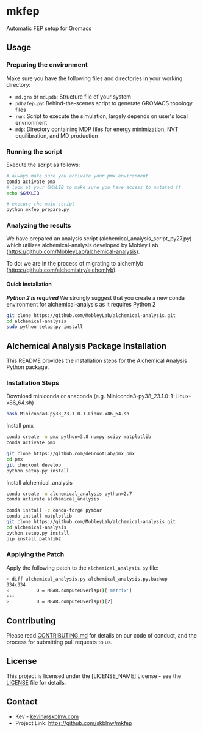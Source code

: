 # mkfep

Automatic FEP setup for Gromacs

## Usage

### Preparing the environment

Make sure you have the following files and directories in your working directory:

- `md.gro` or `md.pdb`: Structure file of your system
- `pdb2fep.py`: Behind-the-scenes script to generate GROMACS topology files
- `run`: Script to execute the simulation, largely depends on user's local envrionment
- `mdp`: Directory containing MDP files for energy minimization, NVT equilibration, and MD production

### Running the script

Execute the script as follows:

```bash
# always make sure you activate your pmx environment
conda activate pmx
# look at your GMXLIB to make sure you have access to mutated ff
echo $GMXLIB

# execute the main script
python mkfep_prepare.py
```

### Analyzing the results

We have prepared an analysis script (alchemical_analysis_script_py27.py) which utilizes alchemical-analysis developed by Mobley Lab (https://github.com/MobleyLab/alchemical-analysis). 

To do: we are in the process of migrating to alchemlyb (https://github.com/alchemistry/alchemlyb). 

#### Quick installation

***Python 2 is required***
We strongly suggest that you create a new conda environment for alchemical-analysis as it requires Python 2
```bash
git clone https://github.com/MobleyLab/alchemical-analysis.git
cd alchemical-analysis
sudo python setup.py install
```

## Alchemical Analysis Package Installation

This README provides the installation steps for the Alchemical Analysis Python package.

### Installation Steps

Download miniconda or anaconda (e.g. Miniconda3-py38_23.1.0-1-Linux-x86_64.sh)
```bash
bash Miniconda3-py38_23.1.0-1-Linux-x86_64.sh
```

Install pmx
```bash
conda create -n pmx python=3.8 numpy scipy matplotlib
conda activate pmx

git clone https://github.com/deGrootLab/pmx pmx
cd pmx
git checkout develop
python setup.py install
```

Install alchemical_analysis
```bash
conda create -n alchemical_analysis python=2.7
conda activate alchemical_analysis

conda install -c conda-forge pymbar
conda install matplotlib
git clone https://github.com/MobleyLab/alchemical-analysis.git
cd alchemical-analysis
python setup.py install
pip install pathlib2
```

### Applying the Patch

Apply the following patch to the `alchemical_analysis.py` file:

```bash
> diff alchemical_analysis.py alchemical_analysis.py.backup
334c334
<          O = MBAR.computeOverlap()['matrix']
---
>          O = MBAR.computeOverlap()[2]
```

## Contributing

Please read [CONTRIBUTING.md](CONTRIBUTING.md) for details on our code of conduct, and the process for submitting pull requests to us.

## License

This project is licensed under the [LICENSE_NAME] License - see the [LICENSE](LICENSE) file for details.

## Contact

- Kev - kevin@skblnw.com
- Project Link: https://github.com/skblnw/mkfep
